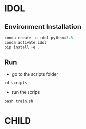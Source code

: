 # IDOL

## Environment Installation
```cpp
conda create -n idol python=3.8
conda activate idol
pip install -e . 
```

## Run
- go to the scripts folder
```
cd scripts
```
- run the scrips
```
bash train.sh
```
# CHILD
